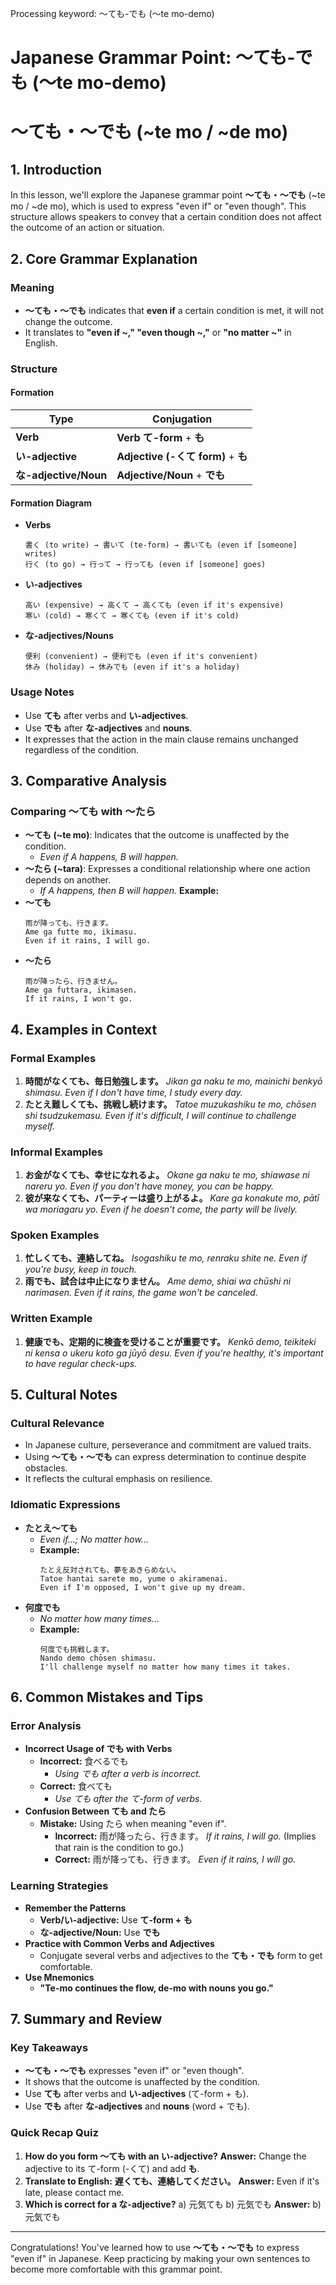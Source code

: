 Processing keyword: ～ても-でも (〜te mo-demo)
# Japanese Grammar Point: ～ても-でも (〜te mo-demo)
# ～ても・～でも (~te mo / ~de mo)
## 1. Introduction
In this lesson, we'll explore the Japanese grammar point **～ても・～でも** (~te mo / ~de mo), which is used to express "even if" or "even though". This structure allows speakers to convey that a certain condition does not affect the outcome of an action or situation.
## 2. Core Grammar Explanation
### Meaning
- **～ても・～でも** indicates that **even if** a certain condition is met, it will not change the outcome.
- It translates to **"even if ~," "even though ~,"** or **"no matter ~"** in English.
### Structure
#### Formation
| Type                 | Conjugation                          |
|----------------------|--------------------------------------|
| **Verb**             | **Verb て-form** + **も**             |
| **い-adjective**     | **Adjective (-くて form)** + **も**   |
| **な-adjective/Noun**| **Adjective/Noun** + **でも**         |
#### Formation Diagram
- **Verbs**
  ```
  書く (to write) → 書いて (te-form) → 書いても (even if [someone] writes)
  行く (to go) → 行って → 行っても (even if [someone] goes)
  ```
- **い-adjectives**
  ```
  高い (expensive) → 高くて → 高くても (even if it's expensive)
  寒い (cold) → 寒くて → 寒くても (even if it's cold)
  ```
- **な-adjectives/Nouns**
  ```
  便利 (convenient) → 便利でも (even if it's convenient)
  休み (holiday) → 休みでも (even if it's a holiday)
  ```
### Usage Notes
- Use **ても** after verbs and **い-adjectives**.
- Use **でも** after **な-adjectives** and **nouns**.
- It expresses that the action in the main clause remains unchanged regardless of the condition.
## 3. Comparative Analysis
### Comparing ～ても with ～たら
- **～ても (~te mo)**: Indicates that the outcome is unaffected by the condition.
  - *Even if A happens, B will happen.*
- **～たら (~tara)**: Expresses a conditional relationship where one action depends on another.
  - *If A happens, then B will happen.*
**Example:**
- **～ても**
  ```
  雨が降っても、行きます。
  Ame ga futte mo, ikimasu.
  Even if it rains, I will go.
  ```
- **～たら**
  ```
  雨が降ったら、行きません。
  Ame ga futtara, ikimasen.
  If it rains, I won't go.
  ```
## 4. Examples in Context
### Formal Examples
1. **時間がなくても、毎日勉強します。**
   *Jikan ga naku te mo, mainichi benkyō shimasu.*
   *Even if I don't have time, I study every day.*
2. **たとえ難しくても、挑戦し続けます。**
   *Tatoe muzukashiku te mo, chōsen shi tsudzukemasu.*
   *Even if it's difficult, I will continue to challenge myself.*
### Informal Examples
1. **お金がなくても、幸せになれるよ。**
   *Okane ga naku te mo, shiawase ni nareru yo.*
   *Even if you don't have money, you can be happy.*
2. **彼が来なくても、パーティーは盛り上がるよ。**
   *Kare ga konakute mo, pātī wa moriagaru yo.*
   *Even if he doesn't come, the party will be lively.*
### Spoken Examples
1. **忙しくても、連絡してね。**
   *Isogashiku te mo, renraku shite ne.*
   *Even if you're busy, keep in touch.*
2. **雨でも、試合は中止になりません。**
   *Ame demo, shiai wa chūshi ni narimasen.*
   *Even if it rains, the game won't be canceled.*
### Written Example
1. **健康でも、定期的に検査を受けることが重要です。**
   *Kenkō demo, teikiteki ni kensa o ukeru koto ga jūyō desu.*
   *Even if you're healthy, it's important to have regular check-ups.*
## 5. Cultural Notes
### Cultural Relevance
- In Japanese culture, perseverance and commitment are valued traits.
- Using **～ても・～でも** can express determination to continue despite obstacles.
- It reflects the cultural emphasis on resilience.
### Idiomatic Expressions
- **たとえ～ても**
  - *Even if...; No matter how...*
  - **Example:**
    ```
    たとえ反対されても、夢をあきらめない。
    Tatoe hantai sarete mo, yume o akiramenai.
    Even if I'm opposed, I won't give up my dream.
    ```
- **何度でも**
  - *No matter how many times...*
  - **Example:**
    ```
    何度でも挑戦します。
    Nando demo chōsen shimasu.
    I'll challenge myself no matter how many times it takes.
    ```
## 6. Common Mistakes and Tips
### Error Analysis
- **Incorrect Usage of でも with Verbs**
  - **Incorrect:** 食べるでも
    - *Using でも after a verb is incorrect.*
  - **Correct:** 食べても
    - *Use ても after the て-form of verbs.*
- **Confusion Between ても and たら**
  - **Mistake:** Using たら when meaning "even if".
    - **Incorrect:** 雨が降ったら、行きます。
      *If it rains, I will go.* (Implies that rain is the condition to go.)
    - **Correct:** 雨が降っても、行きます。
      *Even if it rains, I will go.*
### Learning Strategies
- **Remember the Patterns**
  - **Verb/い-adjective:** Use **て-form + も**
  - **な-adjective/Noun:** Use **でも**
- **Practice with Common Verbs and Adjectives**
  - Conjugate several verbs and adjectives to the **ても・でも** form to get comfortable.
- **Use Mnemonics**
  - **"Te-mo continues the flow, de-mo with nouns you go."**
## 7. Summary and Review
### Key Takeaways
- **～ても・～でも** expresses "even if" or "even though".
- It shows that the outcome is unaffected by the condition.
- Use **ても** after verbs and **い-adjectives** (て-form + も).
- Use **でも** after **な-adjectives** and **nouns** (word + でも).
### Quick Recap Quiz
1. **How do you form ～ても with an い-adjective?**
   **Answer:** Change the adjective to its て-form (-くて) and add **も**.
2. **Translate to English:**
   **遅くても、連絡してください。**
   **Answer:** Even if it's late, please contact me.
3. **Which is correct for a な-adjective?**
   a) 元気ても
   b) 元気でも
   **Answer:** b) 元気でも

---
Congratulations! You've learned how to use **～ても・～でも** to express "even if" in Japanese. Keep practicing by making your own sentences to become more comfortable with this grammar point.
